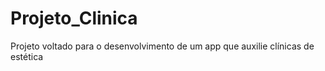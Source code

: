 # Projeto_Clinica
Projeto voltado para o desenvolvimento de um app que auxilie clínicas de estética
